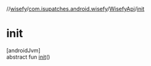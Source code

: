 //[wisefy](../../../index.md)/[com.isupatches.android.wisefy](../index.md)/[WisefyApi](index.md)/[init](init.md)

# init

[androidJvm]\
abstract fun [init](init.md)()
